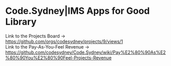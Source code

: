 # Code.Sydney|IMS Apps for Good Library

Link to the Projects Board -> https://github.com/orgs/codesydney/projects/9/views/1
<br/>
Link to the Pay-As-You-Feel Revenue -> https://github.com/codesydney/Code.Sydney/wiki/Pay%E2%80%90As%E2%80%90You%E2%80%90Feel-Projects-Revenue
